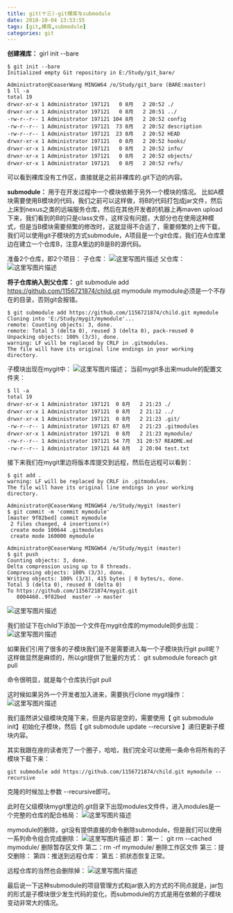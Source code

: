 ```yaml
---
title: git(十三)-git裸库与submodule
date: 2018-10-04 13:53:55
tags: [git,裸库,submodule]
categories: git
---
```


**创建裸库：**
girl init --bare
<!-- more -->

```
$ git init --bare
Initialized empty Git repository in E:/Study/git_bare/

Administrator@CeaserWang MINGW64 /e/Study/git_bare (BARE:master)
$ ll -a
total 19
drwxr-xr-x 1 Administrator 197121   0 8月   2 20:52 ./
drwxr-xr-x 1 Administrator 197121   0 8月   2 20:51 ../
-rw-r--r-- 1 Administrator 197121 104 8月   2 20:52 config
-rw-r--r-- 1 Administrator 197121  73 8月   2 20:52 description
-rw-r--r-- 1 Administrator 197121  23 8月   2 20:52 HEAD
drwxr-xr-x 1 Administrator 197121   0 8月   2 20:52 hooks/
drwxr-xr-x 1 Administrator 197121   0 8月   2 20:52 info/
drwxr-xr-x 1 Administrator 197121   0 8月   2 20:52 objects/
drwxr-xr-x 1 Administrator 197121   0 8月   2 20:52 refs/

```
可以看到裸库没有工作区，直接就是之前非裸库的.git下边的内容。

**submodule：**
用于在开发过程中一个模块依赖于另外一个模块的情况。
比如A模块需要使用B模块的代码，我们之前可以这样做，将B的代码打包成jar文件，然后上床到nexus之类的远端服务仓库，然后在其他开发者的机器上再maven upload下来，我们看到的B的只是class文件，这样没有问题，大部分也在使用这种模式，但是当B模块需要频繁的修改时，这就显得不合适了，需要频繁的上传下载，我们可以使用git子模块的方式submodule，A项目是一个git仓库，我们在A仓库里边在建立一个仓库B，注意A里边的B是B的源代码。

准备2个仓库，即2个项目：
子仓库：
![这里写图片描述](20170802211927985.png)
父仓库：
![这里写图片描述](20170802212123602.png)

**将子仓库纳入到父仓库：**
git submodule add https://github.com/1156721874/child.git mymodule
mymodule必须是一个不存在的目录，否则git会报错。
```
$ git submodule add https://github.com/1156721874/child.git mymodule
Cloning into 'E:/Study/mygit/mymodule'...
remote: Counting objects: 3, done.
remote: Total 3 (delta 0), reused 3 (delta 0), pack-reused 0
Unpacking objects: 100% (3/3), done.
warning: LF will be replaced by CRLF in .gitmodules.
The file will have its original line endings in your working directory.
```
子模块出现在mygit中：
![这里写图片描述](20170802212522296.png)；
当前mygit多出来mudule的配置文件夹：

```
$ ll -a
total 19
drwxr-xr-x 1 Administrator 197121  0 8月   2 21:23 ./
drwxr-xr-x 1 Administrator 197121  0 8月   2 21:12 ../
drwxr-xr-x 1 Administrator 197121  0 8月   2 21:23 .git/
-rw-r--r-- 1 Administrator 197121 87 8月   2 21:23 .gitmodules
drwxr-xr-x 1 Administrator 197121  0 8月   2 21:23 mymodule/
-rw-r--r-- 1 Administrator 197121 54 7月  31 20:57 README.md
-rw-r--r-- 1 Administrator 197121 44 8月   2 20:04 test.txt
```
接下来我们在mygit里边将版本库提交到远程，然后在远程可以看到：

```
$ git add .
warning: LF will be replaced by CRLF in .gitmodules.
The file will have its original line endings in your working directory.

Administrator@CeaserWang MINGW64 /e/Study/mygit (master)
$ git commit -m 'commit mymodule'
[master 9f82bed] commit mymodule
 2 files changed, 4 insertions(+)
 create mode 100644 .gitmodules
 create mode 160000 mymodule

Administrator@CeaserWang MINGW64 /e/Study/mygit (master)
$ git push
Counting objects: 3, done.
Delta compression using up to 8 threads.
Compressing objects: 100% (3/3), done.
Writing objects: 100% (3/3), 415 bytes | 0 bytes/s, done.
Total 3 (delta 0), reused 0 (delta 0)
To https://github.com/1156721874/mygit.git
   8004460..9f82bed  master -> master

```
![这里写图片描述](20170802213041221.png)  

我们验证下在child下添加一个文件在mygit仓库的mymodule同步出现：
![这里写图片描述](20170802213719567.png)

如果我们引用了很多的子模块我们是不是需要进入每一个子模块执行git pull呢？这样做显然是麻烦的，所以git提供了批量的方式：
git submodule foreach git pull

命令很明显，就是每个仓库执行git pull

这时候如果另外一个开发者加入进来，需要执行clone mygit操作：
![这里写图片描述](20170802215333635.png)

我们虽然讲父级模块克隆下来，但是内容是空的，需要使用【 git submodule init】初始化子模块，然后【 git submodule update --recursive
】递归更新子模块内容。

其实我跟在座的读者兜了一个圈子，哈哈，我们完全可以使用一条命令将所有的子模块下载下来：

```
git submodule add https://github.com/1156721874/child.git mymodule --recursive
```
克隆的时候加上参数 --recursive即可。

此时在父级模块mygit里边的.git目录下出现modules文件件，进入modules是一个完整的仓库的配合格局：
![这里写图片描述](20170802220455849.png)

mymodule的删除，git没有提供直接的命令删除submodule，但是我们可以使用一系列命令组合完成删除：
![这里写图片描述](20170802221743396.png)
即：
第一： git rm --cached mymodule/ 删除暂存区文件
第二：rm -rf mymodule/ 删除工作区文件
第三：提交删除：
第四：推送到远程仓库：
第五：抓状态恢复正常。

远程仓库的当然也会删除掉：
![这里写图片描述](20170802222005477.png)

最后说一下这种submodule的项目管理方式和jar嵌入的方式的不同点就是，jar包的形式是子模块很少发生代码的变化，而submodule的方式是用在依赖的子模块变动非常大的情况。
